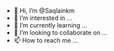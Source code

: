 - 👋 Hi, I’m @Saqlainkm
- 👀 I’m interested in ...
- 🌱 I’m currently learning ...
- 💞️ I’m looking to collaborate on ...
- 📫 How to reach me ...

<!---
Saqlainkm/Saqlainkm is a ✨ special ✨ repository because its `README.md` (this file) appears on your GitHub profile.
You can click the Preview link to take a look at your changes.
--->
